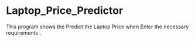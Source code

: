 # Laptop_Price_Predictor
This program shows the Predict the Laptop Price when Enter the necessary requirements .
